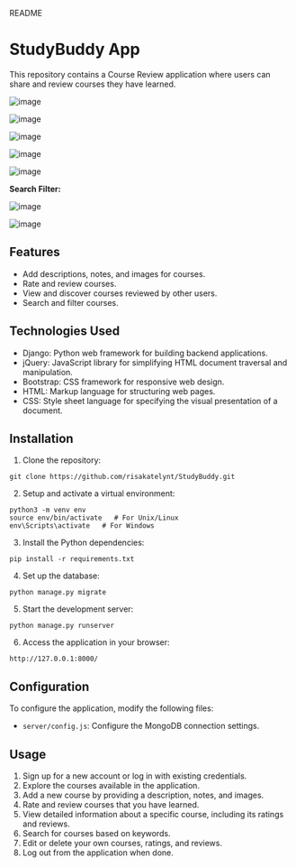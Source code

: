 README

# StudyBuddy App

This repository contains a Course Review application where users can share and review courses they have learned.

![image](https://github.com/risakatelynt/StudyBuddy/assets/124533180/85c4f290-b225-4083-b10b-afc1e1a2b387)

![image](https://github.com/risakatelynt/StudyBuddy/assets/124533180/f561c017-f024-42a6-b193-dd90b69e2547)

![image](https://github.com/risakatelynt/StudyBuddy/assets/124533180/6f09c8dc-b52e-46ea-ac1e-1b3b82708bea)

![image](https://github.com/risakatelynt/StudyBuddy/assets/124533180/0dc08f7c-5f76-49e7-8944-748bb3556f06)

![image](https://github.com/risakatelynt/StudyBuddy/assets/124533180/7ac5b192-cd77-41d1-89f5-82dbf33cf9c3)

**Search Filter:**

![image](https://github.com/risakatelynt/StudyBuddy/assets/124533180/99d0e837-b2a6-4712-a201-b9922f315530)

![image](https://github.com/risakatelynt/StudyBuddy/assets/124533180/edc227aa-49ed-4ddc-b74e-ad20f6fd2a40)



## Features

- Add descriptions, notes, and images for courses.
- Rate and review courses.
- View and discover courses reviewed by other users.
- Search and filter courses.

## Technologies Used

- Django: Python web framework for building backend applications.
- jQuery: JavaScript library for simplifying HTML document traversal and manipulation.
- Bootstrap: CSS framework for responsive web design.
- HTML: Markup language for structuring web pages.
- CSS: Style sheet language for specifying the visual presentation of a document.

## Installation

1. Clone the repository:

```
git clone https://github.com/risakatelynt/StudyBuddy.git
```

2. Setup and activate a virtual environment:

```
python3 -m venv env
source env/bin/activate   # For Unix/Linux
env\Scripts\activate   # For Windows
```

3. Install the Python dependencies:

```
pip install -r requirements.txt
```

4. Set up the database:

```
python manage.py migrate
```

5. Start the development server:

```
python manage.py runserver
```

6. Access the application in your browser:

```
http://127.0.0.1:8000/
```

## Configuration

To configure the application, modify the following files:

- `server/config.js`: Configure the MongoDB connection settings.

## Usage

1. Sign up for a new account or log in with existing credentials.
2. Explore the courses available in the application.
3. Add a new course by providing a description, notes, and images.
4. Rate and review courses that you have learned.
5. View detailed information about a specific course, including its ratings and reviews.
6. Search for courses based on keywords.
7. Edit or delete your own courses, ratings, and reviews.
8. Log out from the application when done.
